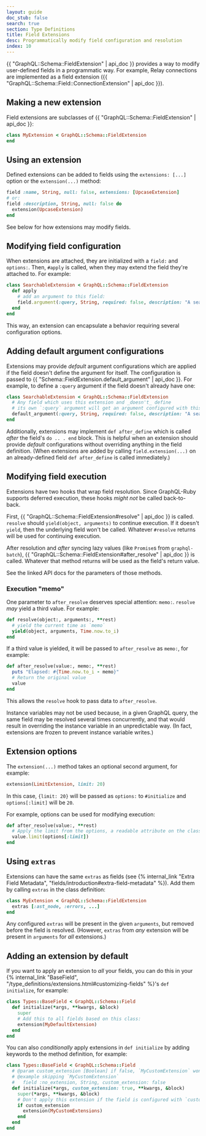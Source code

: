 ```yaml
---
layout: guide
doc_stub: false
search: true
section: Type Definitions
title: Field Extensions
desc: Programmatically modify field configuration and resolution
index: 10
---
```


{{ "GraphQL::Schema::FieldExtension" | api_doc }} provides a way to modify user-defined fields in a programmatic way. For example, Relay connections are implemented as a field extension ({{ "GraphQL::Schema::Field::ConnectionExtension" | api_doc }}).

## Making a new extension

Field extensions are subclasses of {{ "GraphQL::Schema::FieldExtension" | api_doc }}:

```ruby
class MyExtension < GraphQL::Schema::FieldExtension
end
```

## Using an extension

Defined extensions can be added to fields using the `extensions: [...]` option or the `extension(...)` method:

```ruby
field :name, String, null: false, extensions: [UpcaseExtension]
# or:
field :description, String, null: false do
  extension(UpcaseExtension)
end
```

See below for how extensions may modify fields.

## Modifying field configuration

When extensions are attached, they are initialized with a `field:` and `options:`. Then, `#apply` is called, when they may extend the field they're attached to. For example:

```ruby
class SearchableExtension < GraphQL::Schema::FieldExtension
  def apply
    # add an argument to this field:
    field.argument(:query, String, required: false, description: "A search query")
  end
end
```

This way, an extension can encapsulate a behavior requiring several configuration options.

## Adding default argument configurations

Extensions may provide _default_ argument configurations which are applied if the field doesn't define the argument for itself. The configuration is passed to {{ "Schema::FieldExtension.default_argument" | api_doc }}. For example, to define a `:query` argument if the field doesn't already have one:

```ruby
class SearchableExtension < GraphQL::Schema::FieldExtension
  # Any field which uses this extension and _doesn't_ define
  # its own `:query` argument will get an argument configured with this:
  default_argument(:query, String, required: false, description: "A search query")
end
```

Additionally, extensions may implement `def after_define` which is called _after_ the field's `do .. . end` block. This is helpful when an extension should provide _default_ configurations without overriding anything in the field definition. (When extensions are added by calling `field.extension(...)` on an already-defined field `def after_define` is called immediately.)

## Modifying field execution

Extensions have two hooks that wrap field resolution. Since GraphQL-Ruby supports deferred execution, these hooks _might not_ be called back-to-back.

First, {{ "GraphQL::Schema::FieldExtension#resolve" | api_doc }} is called. `resolve` should `yield(object, arguments)` to continue execution. If it doesn't `yield`, then the underlying field won't be called. Whatever `#resolve` returns will be used for continuing execution.

After resolution and _after_ syncing lazy values (like `Promise`s from `graphql-batch`), {{ "GraphQL::Schema::FieldExtension#after_resolve" | api_doc }} is called. Whatever that method returns will be used as the field's return value.

See the linked API docs for the parameters of those methods.

### Execution "memo"

One parameter to `after_resolve` deserves special attention: `memo:`. `resolve` _may_ yield a third value. For example:

```ruby
def resolve(object:, arguments:, **rest)
  # yield the current time as `memo`
  yield(object, arguments, Time.now.to_i)
end
```

If a third value is yielded, it will be passed to `after_resolve` as `memo:`, for example:

```ruby
def after_resolve(value:, memo:, **rest)
  puts "Elapsed: #{Time.now.to_i - memo}"
  # Return the original value
  value
end
```

This allows the `resolve` hook to pass data to `after_resolve`.

Instance variables may not be used because, in a given GraphQL query, the same field may be resolved several times concurrently, and that would result in overriding the instance variable in an unpredictable way. (In fact, extensions are frozen to prevent instance variable writes.)

## Extension options

The `extension(...)` method takes an optional second argument, for example:

```ruby
extension(LimitExtension, limit: 20)
```

In this case, `{limit: 20}` will be passed as `options:` to `#initialize` and `options[:limit]` will be `20`.

For example, options can be used for modifying execution:

```ruby
def after_resolve(value:, **rest)
  # Apply the limit from the options, a readable attribute on the class
  value.limit(options[:limit])
end
```

## Using `extras`

Extensions can have the same `extras` as fields (see {% internal_link "Extra Field Metadata", "fields/introduction#extra-field-metadata" %}). Add them by calling `extras` in the class definition:

```ruby
class MyExtension < GraphQL::Schema::FieldExtension
  extras [:ast_node, :errors, ...]
end
```

Any configured `extras` will be present in the given `arguments`, but removed before the field is resolved. (However, `extras` from _any_ extension will be present in `arguments` for _all_ extensions.)

## Adding an extension by default

If you want to apply an extension to _all_ your fields, you can do this in your {% internal_link "BaseField", "/type_definitions/extensions.html#customizing-fields" %}'s `def initialize`, for example:

```ruby
class Types::BaseField < GraphQL::Schema::Field
  def initialize(*args, **kwargs, &block)
    super
    # Add this to all fields based on this class:
    extension(MyDefaultExtension)
  end
end
```

You can also _conditionally_ apply extensions in `def initialize` by adding keywords to the method definition, for example:

```ruby
class Types::BaseField < GraphQL::Schema::Field
  # @param custom_extension [Boolean] if false, `MyCustomExtension` won't be added
  # @example skipping `MyCustomExtension`
  #   field :no_extension, String, custom_extension: false
  def initialize(*args, custom_extension: true, **kwargs, &block)
    super(*args, **kwargs, &block)
    # Don't apply this extension if the field is configured with `custom_extension: false`:
    if custom_extension
      extension(MyCustomExtensions)
    end
  end
end
```
